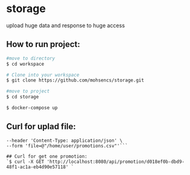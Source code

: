 # storage
upload huge data and response to huge access

## How to run project:
```bash
#move to directory
$ cd workspace

# Clone into your workspace
$ git clone https://github.com/mohsencs/storage.git

#move to project
$ cd storage

$ docker-compose up
```

## Curl for uplad file:
```$ curl -X POST 'http://localhost:8080/api/promotion/upload' \
--header 'Content-Type: application/json' \
--form 'file=@"/home/user/promotions.csv"'```

## Curl for get one promotion:
`$ curl -X GET 'http://localhost:8080/api/promotion/d018ef0b-dbd9-48f1-ac1a-eb4d90e57118' `
